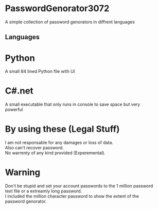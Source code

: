 # PasswordGenorator3072
A simple collection of password genorators in diffrent languages
## Languages
# Python
A small 84 lined Python file with UI
# C#.net
A small executable that only runs in console to save space but very powerful
# By using these (Legal Stuff)
I am not responsable for any damages or loss of data.<br/>
Also can't recover password.<br/>
No warrenty of any kind provided (Experemental).
# Warning
Don't be stupid and set your account passwords to the 1 million password text file or a extreamly long password.<br/>
I included the million character password to show the extent of the password genorator.

